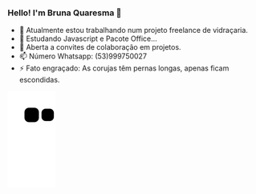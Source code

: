 ### Hello! I'm Bruna Quaresma 👋

- 🔭 Atualmente estou trabalhando num projeto freelance de vidraçaria.
- 🌱 Estudando Javascript e Pacote Office...
- 👯 Aberta a convites de colaboração em projetos.
- 📫 Número Whatsapp: (53)999750027
- ⚡ Fato engraçado: As corujas têm pernas longas, apenas ficam escondidas.


![snake gif](https://github.com/brunacquaresm/brunacquaresm/blob/output/github-contribution-grid-snake.svg)

